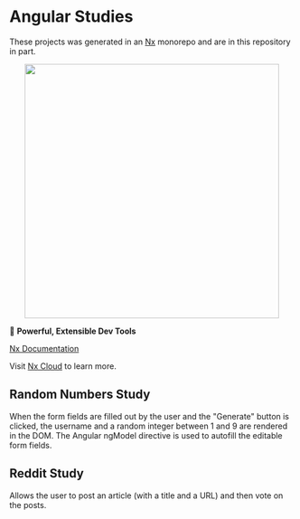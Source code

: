 # Angular Studies

These projects was generated in an [Nx](https://nx.dev) monorepo and are in this repository in part.

<p style="text-align: center;"><img src="https://raw.githubusercontent.com/nrwl/nx/master/images/nx-logo.png" width="450"></p>

🔎 **Powerful, Extensible Dev Tools**

[Nx Documentation](https://nx.dev/angular)

Visit [Nx Cloud](https://nx.app/) to learn more.

## Random Numbers Study
When the form fields are filled out by the user and the "Generate" button is clicked, the username and a random integer between 1 and 9 are rendered in the DOM. The Angular ngModel directive is used to autofill the editable form fields.

## Reddit Study
Allows the user to post an article (with a title and a URL) and then vote on the posts.